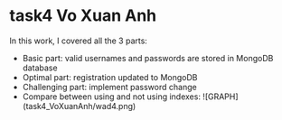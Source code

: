 # task4 Vo Xuan Anh
In this work, I covered all the 3 parts:
* Basic part: valid usernames and passwords are stored in MongoDB database
* Optimal part: registration updated to MongoDB
* Challenging part: implement password change
* Compare between using and not using indexes:
![GRAPH] (task4_VoXuanAnh/wad4.png)
